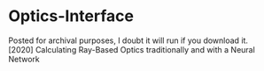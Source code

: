 # Optics-Interface
Posted for archival purposes, I doubt it will run if you download it. </br>
 [2020] Calculating Ray-Based Optics traditionally and with a Neural Network
